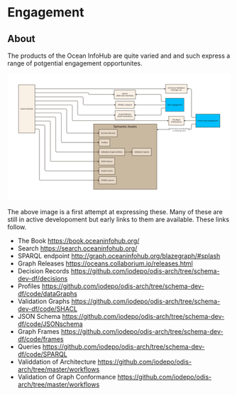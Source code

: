 # Engagement

## About

The products of the Ocean InfoHub are quite varied and and such express a range of
potgential engagement opportunites.

![enagement map](./images/oihProducts.svg)

The above image is a first attempt at expressing these.  Many of these are still
in active developoment but early links to them are available.  These links follow.

* The Book  https://book.oceaninfohub.org/
* Search https://search.oceaninfohub.org/
* SPARQL endpoint http://graph.oceaninfohub.org/blazegraph/#splash
* Graph Releases  https://oceans.collaborium.io/releases.html
* Decision Records  https://github.com/iodepo/odis-arch/tree/schema-dev-df/decisions
* Profiles  https://github.com/iodepo/odis-arch/tree/schema-dev-df/code/dataGraphs
* Validation Graphs https://github.com/iodepo/odis-arch/tree/schema-dev-df/code/SHACL
* JSON Schema  https://github.com/iodepo/odis-arch/tree/schema-dev-df/code/JSONschema
* Graph Frames  https://github.com/iodepo/odis-arch/tree/schema-dev-df/code/frames
* Queries https://github.com/iodepo/odis-arch/tree/schema-dev-df/code/SPARQL
* Validdation of Architecture  https://github.com/iodepo/odis-arch/tree/master/workflows
* Validation of Graph Conformance  https://github.com/iodepo/odis-arch/tree/master/workflows